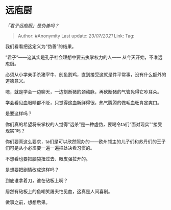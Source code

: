 # 远庖厨
*「君子远庖厨」是伪善吗？*

> Author: #Anonymity
> Last update: *23/07/2021*
> Link:
> Tag:

我们看看把这定义为“伪善”的结果。

“君子”——这其实是孔子社会理想中要去执掌权力的人—— 从今天开始，不准远庖厨。

必须从小学亲手杀猪宰牛、剖鱼割鸡，直到接受这就是件平常事，没有什么额外的道德意义。

嗯，就是学会一边聊天，一边割断猪的颈动脉，再砍断猪的气管免得它吵耳朵。

学会看见血眼睛都不眨，只觉得这血新鲜得很，热气腾腾的做毛血旺肯定爽口。

是要这样吗？

你们真的希望将来掌权的人觉得“远杀”是一种虚伪，要喝令ta们“面对现实”“接受现实”吗？

你们要真这么要求，ta们是可以欣然照办的——欧州领主的儿子们和苏丹们的王子们可是从小必须要一遍一遍把处决看习惯的。

不想看也要把脑袋扭过去、眼皮强拉开的。

是想要把剧情改成这样吗？

到底谁拿着刀，谁在砧板上啊？

居然有砧板上的鱼嘲笑屠夫怕见血，这真是人间喜剧。

做事之前，想想后果。
